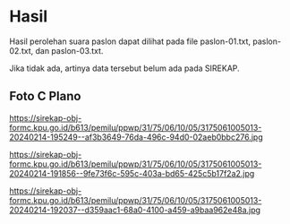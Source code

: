 # Hasil

Hasil perolehan suara paslon dapat dilihat pada file paslon-01.txt, paslon-02.txt, dan paslon-03.txt.

Jika tidak ada, artinya data tersebut belum ada pada SIREKAP.

## Foto C Plano

https://sirekap-obj-formc.kpu.go.id/b613/pemilu/ppwp/31/75/06/10/05/3175061005013-20240214-195249--af3b3649-76da-496c-94d0-02aeb0bbc276.jpg

https://sirekap-obj-formc.kpu.go.id/b613/pemilu/ppwp/31/75/06/10/05/3175061005013-20240214-191856--9fe73f6c-595c-403a-bd65-425c5b17f2a2.jpg

https://sirekap-obj-formc.kpu.go.id/b613/pemilu/ppwp/31/75/06/10/05/3175061005013-20240214-192037--d359aac1-68a0-4100-a459-a9baa962e48a.jpg
